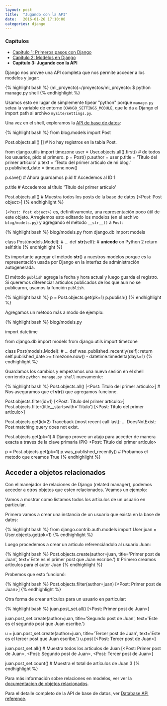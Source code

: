 ```yaml
---
layout: post
title:  "Jugando con la API"
date:   2016-01-26 17:10:00
categories: django
---
```


### Capítulos

- [Capítulo 1: Primeros pasos con Django](https://herchila.github.io/django/2015/02/18/primeros-pasos-con-django.html)
- [Capítulo 2: Modelos en Django](https://herchila.github.io/django/2016/01/24/modelos-en-django.html)
- **Capítulo 3: Jugando con la API**

Django nos provee una API completa que nos permite acceder a los modelos y jugar:

{% highlight bash %}
(mi_proyecto)~/proyectos/mi_proyecto: $ python manage.py shell
{% endhighlight %}

Usamos esto en lugar de simplemente tipear "python" porque `manage.py` setea la variable de entorno `DJANGO_SETTINGS_MODULE`, que le da a Django el import path al archivo `mysite/settings.py`.

Una vez en el shell, exploramos la [API de base de datos](https://docs.djangoproject.com/en/1.8/topics/db/queries):

{% highlight bash %}
from blog.models import Post

Post.objects.all()
[]                                  # No hay registros en la tabla Post.

from django.utils import timezone
user = User.objects.all().first()   # de todos los usuarios, pido el primero.
p = Post()
p.author = user
p.title = 'Titulo del primer artículo'
p.text = 'Texto del primer artículo de mi blog.'
p.published_date = timezone.now()

p.save()    # Ahora guardamos
p.id        # Accedemos al ID
1

p.title     # Accedemos al título
'Titulo del primer artículo'

Post.objects.all()      # Muestra todos los posts de la base de datos
[<Post: Post object>]
{% endhighlight %}

`[<Post: Post object>]` es, definitivamente, una representación poco útil de este objeto. Arreglemos esto editando los modelos (en el archivo `blog/models.py`) y agregando el método `__str__()` a `Post`:

{% highlight bash %}
blog/models.py
from django.db import models

class Post(models.Model):
    # ...
    def __str__(self):              # __unicode__ on Python 2
        return self.title
{% endhighlight %}

Es importante agregar el método __str__() a nuestros modelos porque es la representación usada por Django en la interfaz de administración autogenerada.

El método `publish` agrega la fecha y hora actual y luego guarda el registro. Si queremos diferenciar artículos publicados de los que aun no se publicaron, usamos la función `publish`.

{% highlight bash %}
p = Post.objects.get(pk=1)
p.publish()
{% endhighlight %}

Agregamos un método más a modo de ejemplo:

{% highlight bash %}
blog/models.py

import datetime

from django.db import models
from django.utils import timezone


class Post(models.Model):
    # ...
    def was_published_recently(self):
        return self.published_date >= timezone.now() - datetime.timedelta(days=1)
{% endhighlight %}

Guardamos los cambios y empezamos una nueva sesión en el shell corriendo `python manage.py shell` nuevamente:

{% highlight bash %}
Post.objects.all()
[<Post: Titulo del primer artículo>]       # Nos aseguramos que el __str__() que agregamos funcione.

Post.objects.filter(id=1)
[<Post: Titulo del primer artículo>]
Post.objects.filter(title__startswith='Titulo')
[<Post: Titulo del primer artículo>]

Post.objects.get(id=2)
Traceback (most recent call last):
    ...
DoesNotExist: Post matching query does not exist.

Post.objects.get(pk=1)      # Django provee un atajo para acceder de manera exacta a traves de la clave primaria (PK)
<Post: Titulo del primer artículo>

p = Post.objects.get(pk=1)
p.was_published_recently()          # Probamos el metodo que creamos
True
{% endhighlight %}

## Acceder a objetos relacionados

Con el manejador de relaciones de Django (related manager), podemos acceder a otros objetos que esten relacionados. Veamos un ejemplo:

Vamos a mostrar como listamos todos los artículos de un usuario en particular.

Primero vamos a crear una instancia de un usuario que exista en la base de datos:

{% highlight bash %}
from django.contrib.auth.models import User
juan = User.objects.get(pk=1)
{% endhighlight %}

Luego procedemos a crear un artículo referenciándolo al usuario Juan:

{% highlight bash %}
Post.objects.create(author=juan, title='Primer post de Juan', text='Este es el primer post que Juan escribe.')    # Primero creamos artículos para el autor Juan
{% endhighlight %}

Probemos que esto funcionó:

{% highlight bash %}
Post.objects.filter(author=juan)
[<Post: Primer post de Juan>]
{% endhighlight %}

Otra forma de crear artículos para un usuario en particular:

{% highlight bash %}
juan.post_set.all()
[<Post: Primer post de Juan>]

juan.post_set.create(author=juan, title='Segundo post de Juan', text='Este es el segundo post que Juan escribe.')

u = juan.post_set.create(author=juan, title='Tercer post de Juan', text='Este es el tercer post que Juan escribe.')
u.post
[<Post: Tercer post de Juan>]

juan.post_set.all()     # Muestra todos los artículos de Juan
[<Post: Primer post de Juan>, <Post: Segundo post de Juan>, <Post: Tercer post de Juan>]

juan.post_set.count()       # Muestra el total de artículos de Juan
3
{% endhighlight %}

Para más información sobre relaciones en modelos, ver ver la [documentacion de objetos relacionados](https://docs.djangoproject.com/en/1.8/ref/models/relations).

Para el detalle completo de la API de base de datos, ver [Database API reference](https://docs.djangoproject.com/en/1.8/topics/db/queries).
